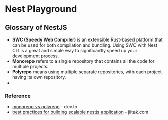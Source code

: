 # Nest Playground

## Glossary of NestJS

- **SWC (Speedy Web Compiler)** is an extensible Rust-based platform that can be used for both compilation and bundling. Using SWC with Nest CLI is a great and simple way to significantly speed up your development process.
- **Monorepo** refers to a single repository that contains all the code for multiple projects.
- **Polyrepo** means using multiple separate repositories, with each project having its own repository.
-

### Reference

- [monorepo vs polyrepo](https://dev.to/bitdev_/monorepo-vs-polyrepo-j9) - dev.to
- [best practices for building scalable nestjs application](https://www.jiitak.com/blog/best-practices-for-building-scalable-nestjs-applications#section-0) - jiitak.com
